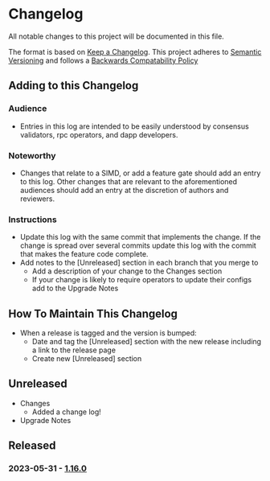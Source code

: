 # Changelog
All notable changes to this project will be documented in this file.

The format is based on [Keep a Changelog](https://keepachangelog.com/en/1.0.0/).
This project adheres to [Semantic Versioning](https://semver.org/spec/v2.0.0.html) and follows a [Backwards Compatability Policy](https://docs.solana.com/developing/backwards-compatibility)

## Adding to this Changelog
### Audience
* Entries in this log are intended to be easily understood by consensus validators, rpc operators, and dapp developers.

### Noteworthy
* Changes that relate to a SIMD, or add a feature gate should add an entry to this log. Other changes that are relevant to the aforementioned audiences should add an entry at the discretion of authors and reviewers.

### Instructions
* Update this log with the same commit that implements the change. If the change is spread over several commits update this log with the commit that makes the feature code complete.
* Add notes to the [Unreleased] section in each branch that you merge to
  * Add a description of your change to the Changes section
  * If your change is likely to require operators to update their configs add to the Upgrade Notes

## How To Maintain This Changelog
* When a release is tagged and the version is bumped:
  * Date and tag the [Unreleased] section with the new release including a link to the release page
  * Create new [Unreleased] section

## Unreleased
* Changes
  * Added a change log!
* Upgrade Notes

## Released
### 2023-05-31 - [1.16.0](https://github.com/solana-labs/solana/releases/tag/v1.16.0)
